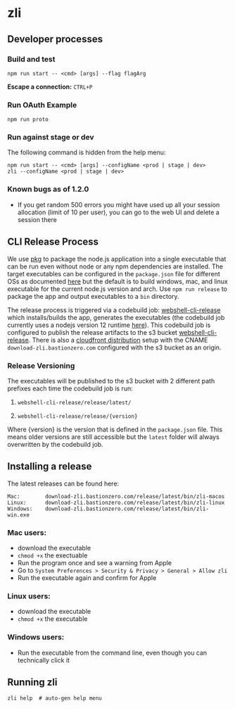 # zli

## Developer processes

### Build and test
```
npm run start -- <cmd> [args] --flag flagArg
```

**Escape a connection:** `CTRL+P`

### Run OAuth Example
```
npm run proto
```

### Run against stage or dev
The following command is hidden from the help menu:
```
npm run start -- <cmd> [args] --configName <prod | stage | dev>
zli --configName <prod | stage | dev>
```

### Known bugs as of 1.2.0
 - If you get random 500 errors you might have used up all your session allocation (limit of 10 per user), you can go to the web UI and delete a session there


 ## CLI Release Process

 We use [pkg](https://github.com/vercel/pkg) to package the node.js application into a single executable that can be run even without node or any npm dependencies are installed. The target executables can be configured in the `package.json` file for different OSs as documented [here](https://github.com/vercel/pkg#targets) but the default is to build windows, mac, and linux executable for the current node.js version and arch. Use `npm run release` to package the app and output executables to a `bin` directory.

 The release process is triggered via a codebuild job: [webshell-cli-release](https://console.aws.amazon.com/codesuite/codebuild/238681891460/projects/webshell-cli-release) which installs/builds the app, generates the executables (the codebuild job currently uses a nodejs version 12 runtime [here](https://github.com/cwcrypto/thoum/blob/f581e921b7b25d69d7765284824f63e84fd7d197/webshell-cli-release.yml#L11)). This codebuild job is configured to publish the release artifacts to the s3 bucket [webshell-cli-release](https://s3.console.aws.amazon.com/s3/buckets/webshell-cli-release). There is also a [cloudfront distribution](https://console.aws.amazon.com/cloudfront/home?region=us-east-1#distribution-settings:EI221CXMRD3VL) setup with the CNAME `download-zli.bastionzero.com` configured with the s3 bucket as an origin.

### Release Versioning

The executables will be published to the s3 bucket with 2 different path prefixes each time the codebuild job is run:

1. `webshell-cli-release/release/latest/`

2. `webshell-cli-release/release/{version}`

Where {version} is the version that is defined in the `package.json` file. This means older versions are still accessible but the `latest` folder will always overwritten by the codebuild job.


## Installing a release

The latest releases can be found here:
```
Mac:        download-zli.bastionzero.com/release/latest/bin/zli-macos
Linux:      download-zli.bastionzero.com/release/latest/bin/zli-linux
Windows:    download-zli.bastionzero.com/release/latest/bin/zli-win.exe
```

### Mac users:
 - download the executable
 - `chmod +x` the exectuable
 - Run the program once and see a warning from Apple
 - Go to `System Preferences > Security & Privacy > General > Allow zli`
 - Run the executable again and confirm for Apple

### Linux users:
 - download the executable
 - `chmod +x` the executable

### Windows users:
 - Run the executable from the command line, even though you can technically click it

## Running zli

```
zli help  # auto-gen help menu
```
